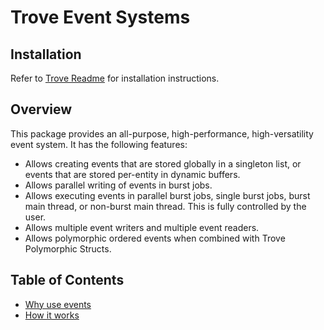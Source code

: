 
# Trove Event Systems

## Installation

Refer to [Trove Readme](https://github.com/PhilSA/Trove/blob/main/README.md#installing-the-packages) for installation instructions.


## Overview

This package provides an all-purpose, high-performance, high-versatility event system. It has the following features:
- Allows creating events that are stored globally in a singleton list, or events that are stored per-entity in dynamic buffers.
- Allows parallel writing of events in burst jobs.
- Allows executing events in parallel burst jobs, single burst jobs, burst main thread, or non-burst main thread. This is fully controlled by the user.
- Allows multiple event writers and multiple event readers.
- Allows polymorphic ordered events when combined with Trove Polymorphic Structs.


## Table of Contents
* [Why use events](./Documentation~/why-use-events.md)
* [How it works](./Documentation~/how-it-works.md)